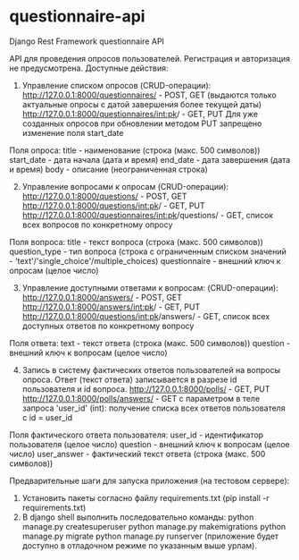 # questionnaire-api
Django Rest Framework questionnaire API

API для проведения опросов пользователей.
Регистрация и авторизация не предусмотрена.
Доступные действия:

1. Управление списком опросов (CRUD-операции):
http://127.0.0.1:8000/questionnaires/ - POST, GET (выдаются только актуальные опросы с датой завершения более текущей даты) 
http://127.0.0.1:8000/questionnaires/<int:pk>/ - GET, PUT
Для уже созданных опросов при обновлении методом PUT запрещено изменение поля start_date 

Поля опроса:
title - наименование (строка (макс. 500 символов))
start_date - дата начала (дата и время)
end_date - дата завершения (дата и время)
body - описание (неограниченная строка)



2. Управление вопросами к опросам (CRUD-операции):
http://127.0.0.1:8000/questions/ - POST, GET
http://127.0.0.1:8000/questions/<int:pk>/ - GET, PUT 
http://127.0.0.1:8000/questionnaires/<int:pk>/questions/ - GET, список всех вопросов по конкретному опросу

Поля вопроса:
title - текст вопроса (строка (макс. 500 символов))
question_type - тип вопроса (строка с ограниченным списком значений - 'text'/'single_choice'/multiple_choices)
questionnaire - внешний ключ к опросам (целое число)


3. Управление доступными ответами к вопросам: (CRUD-операции):
http://127.0.0.1:8000/answers/ - POST, GET
http://127.0.0.1:8000/answers/<int:pk>/ - GET, PUT 
http://127.0.0.1:8000/questions/<int:pk>/answers/ - GET, список всех доступных ответов по конкретному вопросу<br> 

Поля ответа:
text - текст ответа (строка (макс. 500 символов))
question - внешний ключ к вопросам (целое число)


4. Запись в систему фактических ответов пользователей на вопросы опроса.
Ответ (текст ответа) записывается в разрезе id пользователя и id вопроса.
http://127.0.0.1:8000/polls/ - GET, PUT 
http://127.0.0.1:8000/polls/answers/ - GET с параметром в теле запроса 'user_id' (int): получение списка всех ответов пользователя с id = user_id

Поля фактического ответа пользователя:
user_id - идентификатор пользователя (целое число)
question - внешний ключ к вопросам (целое число)
user_answer - фактический текст ответа (строка (макс. 500 символов))

Предварительные шаги для запуска приложения (на тестовом сервере):
1. Установить пакеты согласно файлу requirements.txt (pip install -r requirements.txt)
2. В django shell выполнить последовательно команды: 
python manage.py createsuperuser
python manage.py makemigrations
python manage.py migrate
python manage.py runserver (приложение будет доступно в отладочном режиме по указанным выше урлам).
